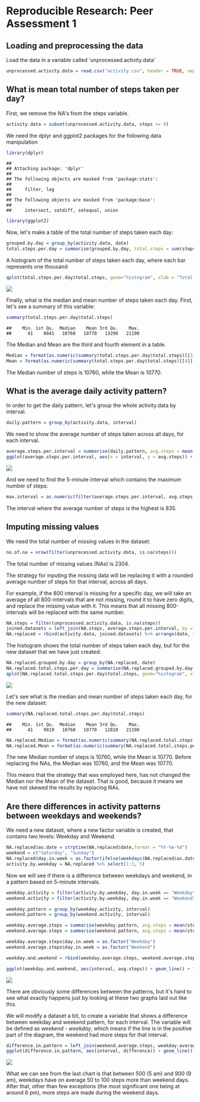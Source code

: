 # Reproducible Research: Peer Assessment 1


## Loading and preprocessing the data

Load the data in a variable called 'unprocessed.activity.data'


```r
unprocessed.activity.data = read.csv("activity.csv", header = TRUE, sep = ",", stringsAsFactors = FALSE)
```

## What is mean total number of steps taken per day?

First, we remove the NA's from the steps variable.


```r
activity.data = subset(unprocessed.activity.data, steps >= 0)
```

We need the dplyr and ggplot2 packages for the following data manipulation


```r
library(dplyr)
```

```
## 
## Attaching package: 'dplyr'
## 
## The following objects are masked from 'package:stats':
## 
##     filter, lag
## 
## The following objects are masked from 'package:base':
## 
##     intersect, setdiff, setequal, union
```

```r
library(ggplot2)
```

Now, let's make a table of the total number of steps taken each day:


```r
grouped.by.day = group_by(activity.data, date)
total.steps.per.day = summarise(grouped.by.day, total.steps = sum(steps))
```

A histogram of the total number of steps taken each day, where each bar represents one thousand


```r
qplot(total.steps.per.day$total.steps, geom="histogram", xlab = "Total steps", binwidth = 1000)
```

![](PA1_template_files/figure-html/unnamed-chunk-5-1.png) 

Finally, what is the median and mean number of steps taken each day. First, let's see a summary of this variable:


```r
summary(total.steps.per.day$total.steps)
```

```
##    Min. 1st Qu.  Median    Mean 3rd Qu.    Max. 
##      41    8841   10760   10770   13290   21190
```

The Median and Mean are the third and fourth element in a table.


```r
Median = format(as.numeric(summary(total.steps.per.day$total.steps)[[3]][1]), scientific = FALSE)
Mean = format(as.numeric(summary(total.steps.per.day$total.steps)[[4]][1]), scientific = FALSE)
```

The Median number of steps is 10760, while the Mean is 10770.


## What is the average daily activity pattern?

In order to get the daily pattern, let's group the whole activity.data by interval.


```r
daily.pattern = group_by(activity.data, interval)
```

We need to show the average number of steps taken across all days, for each interval.


```r
average.steps.per.interval = summarise(daily.pattern, avg.steps = mean(steps))
ggplot(average.steps.per.interval, aes(x = interval, y = avg.steps)) + geom_line()
```

![](PA1_template_files/figure-html/unnamed-chunk-9-1.png) 

And we need to find the 5-minute interval which contains the maximum number of steps:


```r
max.interval = as.numeric(filter(average.steps.per.interval, avg.steps == max(avg.steps))[1,1])
```

The interval where the average number of steps is the highest is 835.

## Imputing missing values

We need the total number of missing values in the dataset:


```r
no.of.na = nrow(filter(unprocessed.activity.data, is.na(steps)))
```

The total number of missing values (NAs) is 2304.

The strategy for inputing the missing data will be replacing it with a rounded average number of steps for that interval, across all days.

For example, if the 800 interval is missing for a specific day, we will take an average of all 800-intervals that are not missing, round it to have zero digits, and replace the missing value with it. This means that all missing 800-intervals will be replaced with the same number.


```r
NA.steps = filter(unprocessed.activity.data, is.na(steps))
joined.datasets = left_join(NA.steps, average.steps.per.interval, by = "interval") %>% mutate(steps = round(avg.steps, 0)) %>% select(1:3)
NA.replaced = rbind(activity.data, joined.datasets) %>% arrange(date, interval)
```

The histogram shows the total number of steps taken each day, but for the new dataset that we have just created:


```r
NA.replaced.grouped.by.day = group_by(NA.replaced, date)
NA.replaced.total.steps.per.day = summarise(NA.replaced.grouped.by.day, total.steps = sum(steps))
qplot(NA.replaced.total.steps.per.day$total.steps, geom="histogram", xlab = "Total steps", binwidth = 1000)
```

![](PA1_template_files/figure-html/unnamed-chunk-13-1.png) 

Let's see what is the median and mean number of steps taken each day, for the new dataset:


```r
summary(NA.replaced.total.steps.per.day$total.steps)
```

```
##    Min. 1st Qu.  Median    Mean 3rd Qu.    Max. 
##      41    9819   10760   10770   12810   21190
```

```r
NA.replaced.Median = format(as.numeric(summary(NA.replaced.total.steps.per.day$total.steps)[[3]][1]), scientific = FALSE)
NA.replaced.Mean = format(as.numeric(summary(NA.replaced.total.steps.per.day$total.steps)[[4]][1]), scientific = FALSE)
```

The new Median number of steps is 10760, while the Mean is 10770. Before replacing the NAs, the Median was 10760, and the Mean was 10770.

This means that the strategy that was employed here, has not changed the Median nor the Mean of the dataset. That is good, because it means we have not skewed the results by replacing NAs.

## Are there differences in activity patterns between weekdays and weekends?

We need a new dataset, where a new factor variable is created, that contains two levels: Weekday and Weekend.


```r
NA.replaced$as.date = strptime(NA.replaced$date,format = "%Y-%m-%d")
weekend = c("Saturday", "Sunday")
NA.replaced$day.in.week = as.factor(ifelse(weekdays(NA.replaced$as.date) %in% weekend, "Weekend", "Weekday"))
activity.by.weekday = NA.replaced %>% select(1:3, 5)
```

Now we will see if there is a difference between weekdays and weekend, in a pattern based on 5-minute intervals.


```r
weekday.activity = filter(activity.by.weekday, day.in.week == "Weekday")
weekend.activity = filter(activity.by.weekday, day.in.week == "Weekend")

weekday.pattern = group_by(weekday.activity, interval)
weekend.pattern = group_by(weekend.activity, interval)

weekday.average.steps = summarise(weekday.pattern, avg.steps = mean(steps))
weekend.average.steps = summarise(weekend.pattern, avg.steps = mean(steps))

weekday.average.steps$day.in.week = as.factor("Weekday")
weekend.average.steps$day.in.week = as.factor("Weekend")

weekday.and.weekend = rbind(weekday.average.steps, weekend.average.steps)

ggplot(weekday.and.weekend, aes(interval, avg.steps)) + geom_line() + facet_grid(day.in.week ~ .)
```

![](PA1_template_files/figure-html/unnamed-chunk-16-1.png) 

There are obviously some differences between the patterns, but it's hard to see what exactly happens just by looking at these two graphs laid out like this.

We will modify a dataset a bit, to create a variable that shows a difference between weekday and weekend pattern, for each interval. The variable will be defined as *weekend - weekday*, which means if the line is in the positive part of the diagram, the weekend had more steps for that interval.


```r
difference.in.pattern = left_join(weekend.average.steps, weekday.average.steps, by = "interval") %>% mutate(difference = avg.steps.x - avg.steps.y)
ggplot(difference.in.pattern, aes(interval, difference)) + geom_line()
```

![](PA1_template_files/figure-html/unnamed-chunk-17-1.png) 

What we can see from the last chart is that between 500 (5 am) and 900 (9 am), weekdays have on average 50 to 100 steps more than weekend days. After that, other than few exceptions (the most significant one being at around 6 pm), more steps are made during the weekend days.

